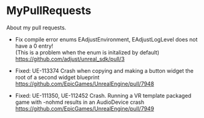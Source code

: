 # MyPullRequests
About my pull requests.

* Fix compile error enums EAdjustEnvironment, EAdjustLogLevel does not have a 0 entry!  
(This is a problem when the enum is initalized by default)  
https://github.com/adjust/unreal_sdk/pull/3

* Fixed: UE-113374 Crash when copying and making a button widget the root of a second widget blueprint  
https://github.com/EpicGames/UnrealEngine/pull/7948

* Fixed: UE-111350, UE-112452 Crash. Running a VR template packaged game with -nohmd results in an AudioDevice crash  
https://github.com/EpicGames/UnrealEngine/pull/7949
